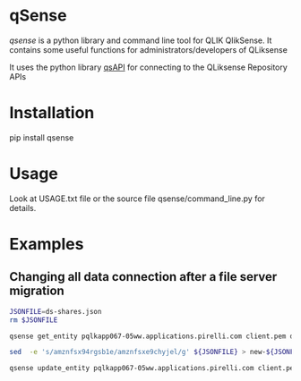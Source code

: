 # qSense

*qsense* is a python library and command line tool for QLIK QlikSense. It contains some useful functions for administrators/developers of QLiksense

It uses the python library [qsAPI](https://github.com/rafael-sanz/qsAPI) for connecting to the QLiksense Repository APIs

# Installation

pip install qsense

# Usage

Look at USAGE.txt file or the source file qsense/command_line.py for details.

# Examples

## Changing all data connection after a file server migration

```bash
JSONFILE=ds-shares.json
rm $JSONFILE

qsense get_entity pqlkapp067-05ww.applications.pirelli.com client.pem dataconnection --filter "connectionstring sw '\\\\\\\amzn'" | jq '.' > $JSONFILE

sed  -e 's/amznfsx94rgsb1e/amznfsxe9chyjel/g' ${JSONFILE} > new-${JSONFILE}

qsense update_entity pqlkapp067-05ww.applications.pirelli.com client.pem dataconnection new-${JSONFILE}
```
